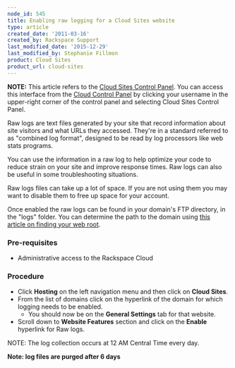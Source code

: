 ```yaml
---
node_id: 545
title: Enabling raw logging for a Cloud Sites website
type: article
created_date: '2011-03-16'
created_by: Rackspace Support
last_modified_date: '2015-12-29'
last_modified_by: Stephanie Fillmon
product: Cloud Sites
product_url: cloud-sites
---
```


**NOTE:** This article refers to the [Cloud Sites Control
Panel](https://manage.rackspacecloud.com/). You can access this
interface from the [Cloud Control Panel](https://mycloud.rackspace.com/)
by clicking your username in the upper-right corner of the control panel
and selecting Cloud Sites Control Panel.

Raw logs are text files generated by your site that record information
about site visitors and what URLs they accessed.  They're in a standard
referred to as "combined log format", designed to be read by log
processors like web stats programs.

You can use the information in a raw log to help optimize your code to
reduce strain on your site and improve response times.  Raw logs can
also be useful in some troubleshooting situations.

Raw logs files can take up a lot of space. If you are not using them
 you may want to disable them to free up space for your account.

Once enabled the raw logs can be found in your domain's FTP directory,
in the "logs" folder.  You can determine the path to the domain using
[this article on finding your web
root](/how-to/locate-the-linux-path-for-your-cloud-sites-website).

### Pre-requisites

-   Administrative access to the Rackspace Cloud

### Procedure

-   Click **Hosting** on the left navigation menu and then click on
    **Cloud Sites**.
-   From the list of domains click on the hyperlink of the domain for
    which logging needs to be enabled.
    -   You should now be on the **General Settings** tab for
        that website.
-   Scroll down to **Website Features** section and click on the
    **Enable** hyperlink for Raw logs.

NOTE: The log collection occurs at 12 AM Central Time every day.

**Note: log files are purged after 6 days**

